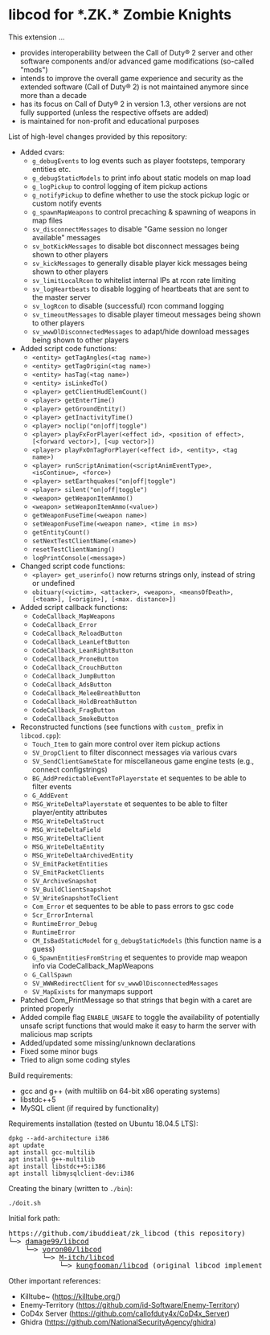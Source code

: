 # libcod for \*.ZK.\* Zombie Knights

This extension ...
- provides interoperability between the Call of Duty&reg; 2 server and other software components and/or advanced game modifications (so-called "mods")
- intends to improve the overall game experience and security as the extended software (Call of Duty&reg; 2) is not maintained anymore since more than a decade
- has its focus on Call of Duty&reg; 2 in version 1.3, other versions are not fully supported (unless the respective offsets are added)
- is maintained for non-profit and educational purposes

List of high-level changes provided by this repository:
- Added cvars:
  * `g_debugEvents` to log events such as player footsteps, temporary entities etc.
  * `g_debugStaticModels` to print info about static models on map load
  * `g_logPickup` to control logging of item pickup actions
  * `g_notifyPickup` to define whether to use the stock pickup logic or custom notify events
  * `g_spawnMapWeapons` to control precaching & spawning of weapons in map files
  * `sv_disconnectMessages` to disable "Game session no longer available" messages
  * `sv_botKickMessages` to disable bot disconnect messages being shown to other players
  * `sv_kickMessages` to generally disable player kick messages being shown to other players
  * `sv_limitLocalRcon` to whitelist internal IPs at rcon rate limiting
  * `sv_logHeartbeats` to disable logging of heartbeats that are sent to the master server
  * `sv_logRcon` to disable (successful) rcon command logging
  * `sv_timeoutMessages` to disable player timeout messages being shown to other players
  * `sv_wwwDlDisconnectedMessages` to adapt/hide download messages being shown to other players
- Added script code functions:
  * `<entity> getTagAngles(<tag name>)`
  * `<entity> getTagOrigin(<tag name>)`
  * `<entity> hasTag(<tag name>)`
  * `<entity> isLinkedTo()`
  * `<player> getClientHudElemCount()`
  * `<player> getEnterTime()`
  * `<player> getGroundEntity()`
  * `<player> getInactivityTime()`
  * `<player> noclip("on|off|toggle")`
  * `<player> playFxForPlayer(<effect id>, <position of effect>, [<forward vector>], [<up vector>])`
  * `<player> playFxOnTagForPlayer(<effect id>, <entity>, <tag name>)`
  * `<player> runScriptAnimation(<scriptAnimEventType>, <isContinue>, <force>)`
  * `<player> setEarthquakes("on|off|toggle")`
  * `<player> silent("on|off|toggle")`
  * `<weapon> getWeaponItemAmmo()`
  * `<weapon> setWeaponItemAmmo(<value>)`
  * `getWeaponFuseTime(<weapon name>)`
  * `setWeaponFuseTime(<weapon name>, <time in ms>)`
  * `getEntityCount()`
  * `setNextTestClientName(<name>)`
  * `resetTestClientNaming()`
  * `logPrintConsole(<message>)`
- Changed script code functions:
  * `<player> get_userinfo()` now returns strings only, instead of string or undefined
  * `obituary(<victim>, <attacker>, <weapon>, <meansOfDeath>, [<team>], [<origin>], [<max. distance>])`
- Added script callback functions:
  * `CodeCallback_MapWeapons`
  * `CodeCallback_Error`
  * `CodeCallback_ReloadButton`
  * `CodeCallback_LeanLeftButton`
  * `CodeCallback_LeanRightButton`
  * `CodeCallback_ProneButton`
  * `CodeCallback_CrouchButton`
  * `CodeCallback_JumpButton`
  * `CodeCallback_AdsButton`
  * `CodeCallback_MeleeBreathButton`
  * `CodeCallback_HoldBreathButton`
  * `CodeCallback_FragButton`
  * `CodeCallback_SmokeButton`
- Reconstructed functions (see functions with `custom_` prefix in `libcod.cpp`):
  * `Touch_Item` to gain more control over item pickup actions
  * `SV_DropClient` to filter disconnect messages via various cvars
  * `SV_SendClientGameState` for miscellaneous game engine tests (e.g., connect configstrings)
  * `BG_AddPredictableEventToPlayerstate` et sequentes to be able to filter events
  * `G_AddEvent`
  * `MSG_WriteDeltaPlayerstate` et sequentes to be able to filter player/entity attributes
  * `MSG_WriteDeltaStruct`
  * `MSG_WriteDeltaField`
  * `MSG_WriteDeltaClient`
  * `MSG_WriteDeltaEntity`
  * `MSG_WriteDeltaArchivedEntity`
  * `SV_EmitPacketEntities`
  * `SV_EmitPacketClients`
  * `SV_ArchiveSnapshot`
  * `SV_BuildClientSnapshot`
  * `SV_WriteSnapshotToClient`
  * `Com_Error` et sequentes to be able to pass errors to gsc code
  * `Scr_ErrorInternal`
  * `RuntimeError_Debug`
  * `RuntimeError`
  * `CM_IsBadStaticModel` for `g_debugStaticModels` (this function name is a guess)
  * `G_SpawnEntitiesFromString` et sequentes to provide map weapon info via CodeCallback_MapWeapons
  * `G_CallSpawn`
  * `SV_WWWRedirectClient` for `sv_wwwDlDisconnectedMessages`
  * `SV_MapExists` for manymaps support
- Patched Com_PrintMessage so that strings that begin with a caret are printed properly
- Added compile flag `ENABLE_UNSAFE` to toggle the availability of potentially unsafe script functions that would make it easy to harm the server with malicious map scripts
- Added/updated some missing/unknown declarations
- Fixed some minor bugs
- Tried to align some coding styles

Build requirements:
- gcc and g++ (with multilib on 64-bit x86 operating systems)
- libstdc++5
- MySQL client (if required by functionality)

Requirements installation (tested on Ubuntu 18.04.5 LTS):
```
dpkg --add-architecture i386
apt update
apt install gcc-multilib
apt install g++-multilib
apt install libstdc++5:i386
apt install libmysqlclient-dev:i386
```

Creating the binary (written to `./bin`):
```
./doit.sh
```

Initial fork path:

<pre>
https://github.com/ibuddieat/zk_libcod (this repository)
└─> <a href="https://github.com/damage99/libcod">damage99/libcod</a>
    └─> <a href="https://github.com/voron00/libcod">voron00/libcod</a>
        └─> <a href="https://github.com/M-itch/libcod">M-itch/libcod</a>
            └─> <a href="https://github.com/kungfooman/libcod">kungfooman/libcod</a> (original libcod implementation)
</pre>

Other important references:

- Killtube~ (https://killtube.org/)
- Enemy-Territory (https://github.com/id-Software/Enemy-Territory)
- CoD4x Server (https://github.com/callofduty4x/CoD4x_Server)
- Ghidra (https://github.com/NationalSecurityAgency/ghidra)